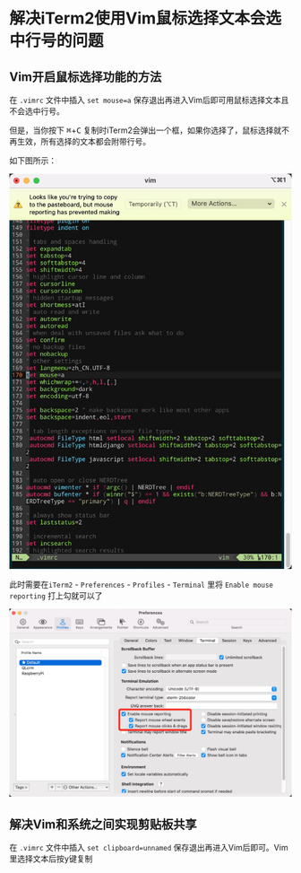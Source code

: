 # 解决iTerm2使用Vim鼠标选择文本会选中行号的问题

## Vim开启鼠标选择功能的方法

在 `.vimrc` 文件中插入 `set mouse=a` 保存退出再进入Vim后即可用鼠标选择文本且不会选中行号。

但是，当你按下 <kbd>⌘</kbd>+<kbd>C</kbd> 复制时iTerm2会弹出一个框，如果你选择了，鼠标选择就不再生效，所有选择的文本都会附带行号。

如下图所示：

![图片1][img1]

此时需要在`iTerm2` - `Preferences` - `Profiles` - `Terminal` 里将 `Enable mouse reporting` 打上勾就可以了

![图片2][img2]

## 解决Vim和系统之间实现剪贴板共享

在 `.vimrc` 文件中插入 `set clipboard=unnamed` 保存退出再进入Vim后即可。Vim里选择文本后按<kbd>y</kbd>键复制

[img1]: https://github.com/etimechen/memo/blob/master/images/jjisyvsbxzwbhxzhhdwt1.jpg
[img2]: https://github.com/etimechen/memo/blob/master/images/jjisyvsbxzwbhxzhhdwt2.jpg